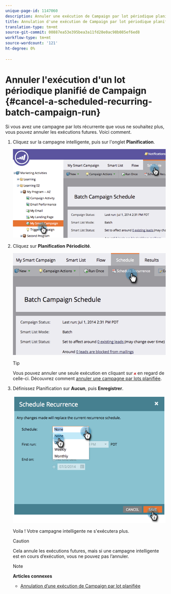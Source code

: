 ```yaml
---
unique-page-id: 1147060
description: Annuler une exécution de Campaign par lot périodique planifiée - Documents marketing - Documentation du produit
title: Annulation d'une exécution de Campaign par lot périodique planifiée
translation-type: tm+mt
source-git-commit: 00887ea53e395bea3a11fd28e0ac98b085ef6ed8
workflow-type: tm+mt
source-wordcount: '121'
ht-degree: 0%

---
```



# Annuler l&#39;exécution d&#39;un lot périodique planifié de Campaign {#cancel-a-scheduled-recurring-batch-campaign-run}

Si vous avez une campagne par lots récurrente que vous ne souhaitez plus, vous pouvez annuler les exécutions futures. Voici comment.

1. Cliquez sur la campagne intelligente, puis sur l&#39;onglet **Planification**.

   ![](assets/image2014-9-22-16-3a44-3a51.png)

1. Cliquez sur **Planification** **Périodicité**.

   ![](assets/image2014-9-22-16-3a44-3a55.png)

   >[!TIP]
   >
   >Vous pouvez annuler une seule exécution en cliquant sur ![—](assets/image2014-9-22-16-3a45-3a42.png) en regard de celle-ci. Découvrez comment [annuler une campagne par lots planifiée](cancel-a-scheduled-batch-campaign-run.md).

1. Définissez Planification sur **Aucun**, puis **Enregistrer**.

   ![](assets/image2014-9-22-16-3a45-3a56.png)

   Voila ! Votre campagne intelligente ne s&#39;exécutera plus.

   >[!CAUTION]
   >
   >Cela annule les exécutions futures, mais si une campagne intelligente est en cours d’exécution, vous ne pouvez pas l’annuler.

   >[!NOTE]
   >
   >**Articles connexes**
   >
   >    
   >    
   >    * [Annulation d’une exécution de Campaign par lot planifiée](cancel-a-scheduled-batch-campaign-run.md)


